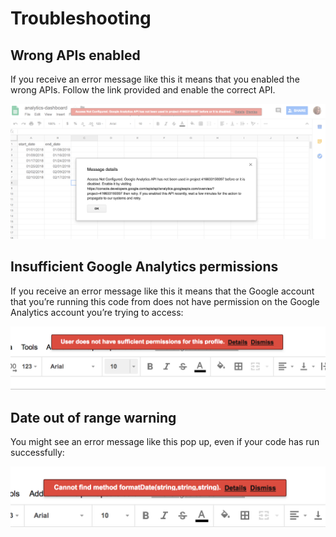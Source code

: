 # Troubleshooting

## Wrong APIs enabled
If you receive an error message like this it means that you enabled the wrong APIs. Follow the link provided and enable the correct API.

![alt text](https://github.com/akanik/ga-pull/raw/master/img/ga-pull-15-wrong-apis.png "wrong apis image")

## Insufficient Google Analytics permissions
If you receive an error message like this it means that the Google account that you’re running this code from does not have permission on the Google Analytics account you’re trying to access:

![alt text](https://github.com/akanik/ga-pull/raw/master/img/ga-pull-16-wrong-permissions.png "wrong permissions image")

## Date out of range warning
You might see an error message like this pop up, even if your code has run successfully:

![alt text](https://github.com/akanik/ga-pull/raw/master/img/ga-pull-18-date-warning.png "date warning image")

